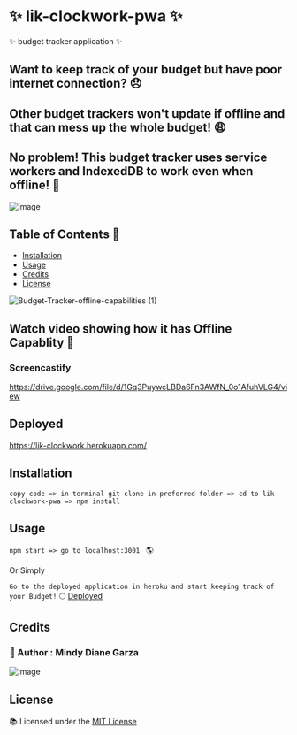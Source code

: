 # :sparkles: lik-clockwork-pwa :sparkles:
:sparkles: budget tracker application :sparkles:

## Want to keep track of your budget but have poor internet connection? :disappointed:

## Other budget trackers won't update if offline and that can mess up the whole budget!  :weary:

## No problem! This budget tracker uses service workers and IndexedDB to work even when offline! :revolving_hearts:

![image](https://user-images.githubusercontent.com/80286982/133946486-fdf5477f-462b-43c0-a080-468e98313c51.png)

## Table of Contents :fallen_leaf:

* [Installation](#installation)   
* [Usage](#usage)    
* [Credits](#credits)    
* [License](#license)    

![Budget-Tracker-offline-capabilities (1)](https://user-images.githubusercontent.com/80286982/133948787-37bfaafe-9a1c-4965-ab48-0d983b5d535d.gif)

## Watch video showing how it has Offline Capablity :eyes:

### Screencastify 

https://drive.google.com/file/d/1Gq3PuywcLBDa6Fn3AWfN_0o1AfuhVLG4/view

## Deployed 

https://lik-clockwork.herokuapp.com/

## Installation 

` copy code => in terminal git clone in preferred folder => cd to lik-clockwork-pwa => npm install `

## Usage
`npm start => go to localhost:3001 `
:earth_americas:

 Or Simply  

` Go to the deployed application in heroku and start keeping track of your Budget! ` :full_moon:
 [Deployed](#deployed)

## Credits

### :seedling: Author : Mindy Diane Garza 

![image](https://user-images.githubusercontent.com/80286982/132966193-7ea60c44-beea-461a-806f-04678beb1fb8.png)

## License 

:books: Licensed under the [MIT License](LICENSE)

